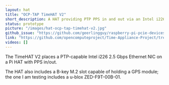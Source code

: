 ```yaml
---
layout: hat
title: "OCP-TAP TimeHAT V2"
short_description: A HAT providing PTP PPS in and out via an Intel i226 NIC.
status: prototype
picture: "/images/hat-ocp-tap-timehat-v2.jpg"
github_issue: "https://github.com/geerlingguy/raspberry-pi-pcie-devices/issues/674"
link: "https://github.com/opencomputeproject/Time-Appliance-Project/tree/master/Incubation/Hardware/TimeHAT"
videos: []
---
```

The TimeHAT V2 places a PTP-capable Intel i226 2.5 Gbps Ethernet NIC on a Pi HAT with PPS in/out.

The HAT also includes a B-key M.2 slot capable of holding a GPS module; the one I am testing includes a u-blox ZED-F9T-00B-01.
